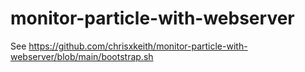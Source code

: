 # monitor-particle-with-webserver

See https://github.com/chrisxkeith/monitor-particle-with-webserver/blob/main/bootstrap.sh